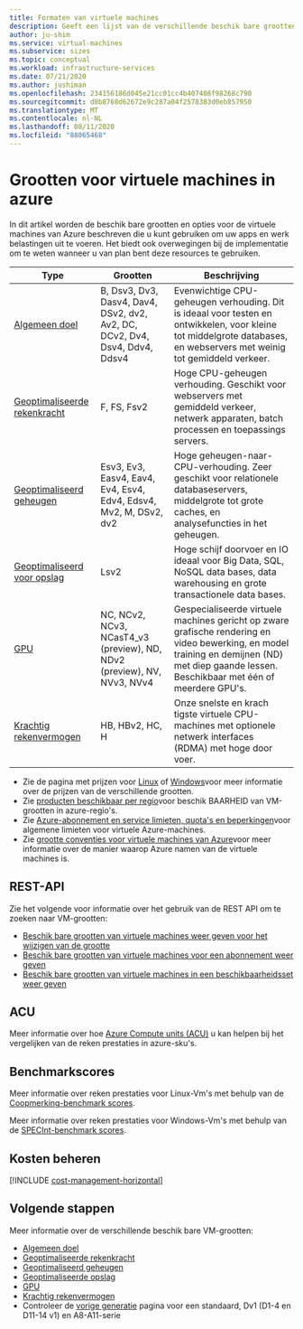 ```yaml
---
title: Formaten van virtuele machines
description: Geeft een lijst van de verschillende beschik bare grootten voor virtuele machines in Azure.
author: ju-shim
ms.service: virtual-machines
ms.subservice: sizes
ms.topic: conceptual
ms.workload: infrastructure-services
ms.date: 07/21/2020
ms.author: jushiman
ms.openlocfilehash: 234156186d045e21cc01cc4b407408f98268c790
ms.sourcegitcommit: d8b8768d62672e9c287a04f2578383d0eb857950
ms.translationtype: MT
ms.contentlocale: nl-NL
ms.lasthandoff: 08/11/2020
ms.locfileid: "88065468"
---
```

# <a name="sizes-for-virtual-machines-in-azure"></a>Grootten voor virtuele machines in azure

In dit artikel worden de beschik bare grootten en opties voor de virtuele machines van Azure beschreven die u kunt gebruiken om uw apps en werk belastingen uit te voeren. Het biedt ook overwegingen bij de implementatie om te weten wanneer u van plan bent deze resources te gebruiken. 

| Type | Grootten | Beschrijving |
|------|-------|-------------|
| [Algemeen doel](sizes-general.md)   | B, Dsv3, Dv3, Dasv4, Dav4, DSv2, dv2, Av2, DC, DCv2, Dv4, Dsv4, Ddv4, Ddsv4  | Evenwichtige CPU-geheugen verhouding. Dit is ideaal voor testen en ontwikkelen, voor kleine tot middelgrote databases, en webservers met weinig tot gemiddeld verkeer. |
| [Geoptimaliseerde rekenkracht](sizes-compute.md) | F, FS, Fsv2 | Hoge CPU-geheugen verhouding. Geschikt voor webservers met gemiddeld verkeer, netwerk apparaten, batch processen en toepassings servers. |
| [Geoptimaliseerd geheugen](sizes-memory.md) | Esv3, Ev3, Easv4, Eav4, Ev4, Esv4, Edv4, Edsv4, Mv2, M, DSv2, dv2 | Hoge geheugen-naar-CPU-verhouding. Zeer geschikt voor relationele databaseservers, middelgrote tot grote caches, en analysefuncties in het geheugen.                 |
| [Geoptimaliseerd voor opslag](sizes-storage.md) | Lsv2 | Hoge schijf doorvoer en IO ideaal voor Big Data, SQL, NoSQL data bases, data warehousing en grote transactionele data bases.  |
| [GPU](sizes-gpu.md) | NC, NCv2, NCv3, NCasT4_v3 (preview), ND, NDv2 (preview), NV, NVv3, NVv4 | Gespecialiseerde virtuele machines gericht op zware grafische rendering en video bewerking, en model training en demijnen (ND) met diep gaande lessen. Beschikbaar met één of meerdere GPU's. |
| [Krachtig rekenvermogen](sizes-hpc.md) | HB, HBv2, HC, H | Onze snelste en krach tigste virtuele CPU-machines met optionele netwerk interfaces (RDMA) met hoge door voer. |

- Zie de pagina met prijzen voor [Linux](https://azure.microsoft.com/pricing/details/virtual-machines/#Linux) of [Windows](https://azure.microsoft.com/pricing/details/virtual-machines/#Windows)voor meer informatie over de prijzen van de verschillende grootten.
- Zie [producten beschikbaar per regio](https://azure.microsoft.com/regions/services/)voor beschik BAARHEID van VM-grootten in azure-regio's.
- Zie [Azure-abonnement en service limieten, quota's en beperkingen](../azure-resource-manager/management/azure-subscription-service-limits.md)voor algemene limieten voor virtuele Azure-machines.
- Zie [grootte conventies voor virtuele machines van Azure](./vm-naming-conventions.md)voor meer informatie over de manier waarop Azure namen van de virtuele machines is.

## <a name="rest-api"></a>REST-API

Zie het volgende voor informatie over het gebruik van de REST API om te zoeken naar VM-grootten:

- [Beschik bare grootten van virtuele machines weer geven voor het wijzigen van de grootte](/rest/api/compute/virtualmachines/listavailablesizes)
- [Beschik bare grootten van virtuele machines voor een abonnement weer geven](/rest/api/compute/resourceskus/list)
- [Beschik bare grootten van virtuele machines in een beschikbaarheidsset weer geven](/rest/api/compute/availabilitysets/listavailablesizes)

## <a name="acu"></a>ACU

Meer informatie over hoe [Azure Compute units (ACU)](acu.md) u kan helpen bij het vergelijken van de reken prestaties in azure-sku's.

## <a name="benchmark-scores"></a>Benchmarkscores

Meer informatie over reken prestaties voor Linux-Vm's met behulp van de [Coopmerking-benchmark scores](./linux/compute-benchmark-scores.md).

Meer informatie over reken prestaties voor Windows-Vm's met behulp van de [SPECInt-benchmark scores](./windows/compute-benchmark-scores.md).

## <a name="manage-costs"></a>Kosten beheren

[!INCLUDE [cost-management-horizontal](../../includes/cost-management-horizontal.md)]

## <a name="next-steps"></a>Volgende stappen

Meer informatie over de verschillende beschik bare VM-grootten:

- [Algemeen doel](sizes-general.md)
- [Geoptimaliseerde rekenkracht](sizes-compute.md)
- [Geoptimaliseerd geheugen](sizes-memory.md)
- [Geoptimaliseerde opslag](sizes-storage.md)
- [GPU](sizes-gpu.md)
- [Krachtig rekenvermogen](sizes-hpc.md)
- Controleer de [vorige generatie](sizes-previous-gen.md) pagina voor een standaard, Dv1 (D1-4 en D11-14 v1) en A8-A11-serie
